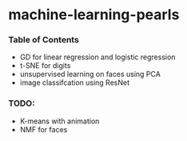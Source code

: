 # machine-learning-pearls

### Table of Contents
- GD for linear regression and logistic regression
- t-SNE for digits
- unsupervised learning on faces using PCA
- image classifcation using ResNet

### TODO:
- K-means with animation
- NMF for faces

